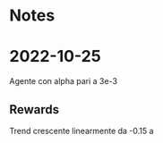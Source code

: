 #  Notes

# 2022-10-25

Agente con alpha pari a 3e-3


## Rewards

Trend crescente linearmente da -0.15 a 

